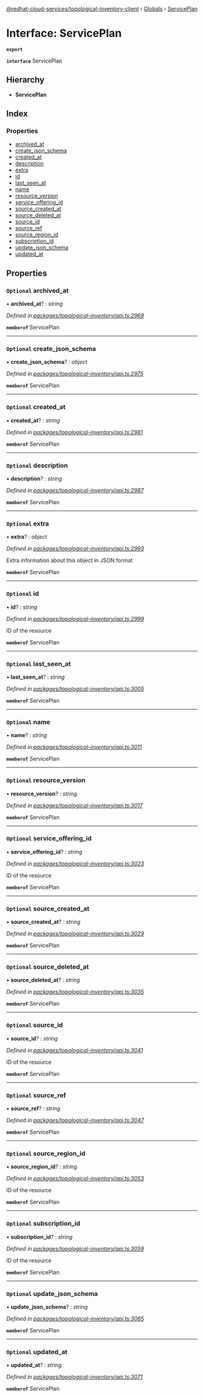 [@redhat-cloud-services/topological-inventory-client](../README.md) › [Globals](../globals.md) › [ServicePlan](serviceplan.md)

# Interface: ServicePlan

**`export`** 

**`interface`** ServicePlan

## Hierarchy

* **ServicePlan**

## Index

### Properties

* [archived_at](serviceplan.md#optional-archived_at)
* [create_json_schema](serviceplan.md#optional-create_json_schema)
* [created_at](serviceplan.md#optional-created_at)
* [description](serviceplan.md#optional-description)
* [extra](serviceplan.md#optional-extra)
* [id](serviceplan.md#optional-id)
* [last_seen_at](serviceplan.md#optional-last_seen_at)
* [name](serviceplan.md#optional-name)
* [resource_version](serviceplan.md#optional-resource_version)
* [service_offering_id](serviceplan.md#optional-service_offering_id)
* [source_created_at](serviceplan.md#optional-source_created_at)
* [source_deleted_at](serviceplan.md#optional-source_deleted_at)
* [source_id](serviceplan.md#optional-source_id)
* [source_ref](serviceplan.md#optional-source_ref)
* [source_region_id](serviceplan.md#optional-source_region_id)
* [subscription_id](serviceplan.md#optional-subscription_id)
* [update_json_schema](serviceplan.md#optional-update_json_schema)
* [updated_at](serviceplan.md#optional-updated_at)

## Properties

### `Optional` archived_at

• **archived_at**? : *string*

*Defined in [packages/topological-inventory/api.ts:2969](https://github.com/RedHatInsights/javascript-clients/blob/master/packages/topological-inventory/api.ts#L2969)*

**`memberof`** ServicePlan

___

### `Optional` create_json_schema

• **create_json_schema**? : *object*

*Defined in [packages/topological-inventory/api.ts:2975](https://github.com/RedHatInsights/javascript-clients/blob/master/packages/topological-inventory/api.ts#L2975)*

**`memberof`** ServicePlan

___

### `Optional` created_at

• **created_at**? : *string*

*Defined in [packages/topological-inventory/api.ts:2981](https://github.com/RedHatInsights/javascript-clients/blob/master/packages/topological-inventory/api.ts#L2981)*

**`memberof`** ServicePlan

___

### `Optional` description

• **description**? : *string*

*Defined in [packages/topological-inventory/api.ts:2987](https://github.com/RedHatInsights/javascript-clients/blob/master/packages/topological-inventory/api.ts#L2987)*

**`memberof`** ServicePlan

___

### `Optional` extra

• **extra**? : *object*

*Defined in [packages/topological-inventory/api.ts:2993](https://github.com/RedHatInsights/javascript-clients/blob/master/packages/topological-inventory/api.ts#L2993)*

Extra information about this object in JSON format

**`memberof`** ServicePlan

___

### `Optional` id

• **id**? : *string*

*Defined in [packages/topological-inventory/api.ts:2999](https://github.com/RedHatInsights/javascript-clients/blob/master/packages/topological-inventory/api.ts#L2999)*

ID of the resource

**`memberof`** ServicePlan

___

### `Optional` last_seen_at

• **last_seen_at**? : *string*

*Defined in [packages/topological-inventory/api.ts:3005](https://github.com/RedHatInsights/javascript-clients/blob/master/packages/topological-inventory/api.ts#L3005)*

**`memberof`** ServicePlan

___

### `Optional` name

• **name**? : *string*

*Defined in [packages/topological-inventory/api.ts:3011](https://github.com/RedHatInsights/javascript-clients/blob/master/packages/topological-inventory/api.ts#L3011)*

**`memberof`** ServicePlan

___

### `Optional` resource_version

• **resource_version**? : *string*

*Defined in [packages/topological-inventory/api.ts:3017](https://github.com/RedHatInsights/javascript-clients/blob/master/packages/topological-inventory/api.ts#L3017)*

**`memberof`** ServicePlan

___

### `Optional` service_offering_id

• **service_offering_id**? : *string*

*Defined in [packages/topological-inventory/api.ts:3023](https://github.com/RedHatInsights/javascript-clients/blob/master/packages/topological-inventory/api.ts#L3023)*

ID of the resource

**`memberof`** ServicePlan

___

### `Optional` source_created_at

• **source_created_at**? : *string*

*Defined in [packages/topological-inventory/api.ts:3029](https://github.com/RedHatInsights/javascript-clients/blob/master/packages/topological-inventory/api.ts#L3029)*

**`memberof`** ServicePlan

___

### `Optional` source_deleted_at

• **source_deleted_at**? : *string*

*Defined in [packages/topological-inventory/api.ts:3035](https://github.com/RedHatInsights/javascript-clients/blob/master/packages/topological-inventory/api.ts#L3035)*

**`memberof`** ServicePlan

___

### `Optional` source_id

• **source_id**? : *string*

*Defined in [packages/topological-inventory/api.ts:3041](https://github.com/RedHatInsights/javascript-clients/blob/master/packages/topological-inventory/api.ts#L3041)*

ID of the resource

**`memberof`** ServicePlan

___

### `Optional` source_ref

• **source_ref**? : *string*

*Defined in [packages/topological-inventory/api.ts:3047](https://github.com/RedHatInsights/javascript-clients/blob/master/packages/topological-inventory/api.ts#L3047)*

**`memberof`** ServicePlan

___

### `Optional` source_region_id

• **source_region_id**? : *string*

*Defined in [packages/topological-inventory/api.ts:3053](https://github.com/RedHatInsights/javascript-clients/blob/master/packages/topological-inventory/api.ts#L3053)*

ID of the resource

**`memberof`** ServicePlan

___

### `Optional` subscription_id

• **subscription_id**? : *string*

*Defined in [packages/topological-inventory/api.ts:3059](https://github.com/RedHatInsights/javascript-clients/blob/master/packages/topological-inventory/api.ts#L3059)*

ID of the resource

**`memberof`** ServicePlan

___

### `Optional` update_json_schema

• **update_json_schema**? : *string*

*Defined in [packages/topological-inventory/api.ts:3065](https://github.com/RedHatInsights/javascript-clients/blob/master/packages/topological-inventory/api.ts#L3065)*

**`memberof`** ServicePlan

___

### `Optional` updated_at

• **updated_at**? : *string*

*Defined in [packages/topological-inventory/api.ts:3071](https://github.com/RedHatInsights/javascript-clients/blob/master/packages/topological-inventory/api.ts#L3071)*

**`memberof`** ServicePlan

